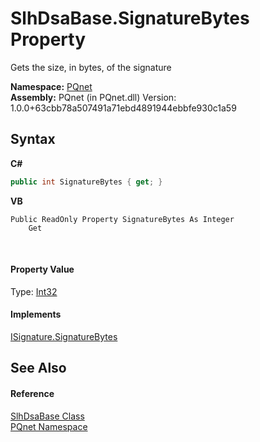 # SlhDsaBase.SignatureBytes Property 
 

Gets the size, in bytes, of the signature

**Namespace:**&nbsp;<a href="fc4f881f-e121-9cf0-ed49-65bf6b5a005d">PQnet</a><br />**Assembly:**&nbsp;PQnet (in PQnet.dll) Version: 1.0.0+63cbb78a507491a71ebd4891944ebbfe930c1a59

## Syntax

**C#**<br />
``` C#
public int SignatureBytes { get; }
```

**VB**<br />
``` VB
Public ReadOnly Property SignatureBytes As Integer
	Get
```

<br />

#### Property Value
Type: <a href="https://docs.microsoft.com/dotnet/api/system.int32" target="_blank" rel="noopener noreferrer">Int32</a>

#### Implements
<a href="dbf0b038-6d93-19ee-0682-d2b46cafebd8">ISignature.SignatureBytes</a><br />

## See Also


#### Reference
<a href="d86dc076-6326-0697-9d41-f18e749ac510">SlhDsaBase Class</a><br /><a href="fc4f881f-e121-9cf0-ed49-65bf6b5a005d">PQnet Namespace</a><br />